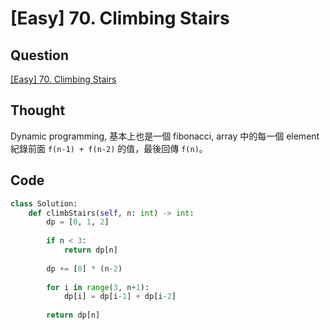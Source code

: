 # [Easy] 70. Climbing Stairs

## Question

[\[Easy\] 70. Climbing Stairs](https://leetcode.com/problems/climbing-stairs/)

## Thought

Dynamic programming, 基本上也是一個 fibonacci, array 中的每一個 element 紀錄前面 `f(n-1) + f(n-2)` 的值，最後回傳 `f(n)`。

## Code

```python
class Solution:
    def climbStairs(self, n: int) -> int:
        dp = [0, 1, 2]
        
        if n < 3:
            return dp[n]
        
        dp += [0] * (n-2)
        
        for i in range(3, n+1):
            dp[i] = dp[i-1] + dp[i-2]
            
        return dp[n]
```
